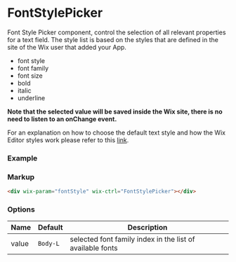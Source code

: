 # FontStylePicker

Font Style Picker component, control the selection of all relevant properties for a text field. The style list is based on the styles that are defined in the site of the Wix user that added your App.

- font style
- font family
- font size
- bold
- italic
- underline

**Note that the selected value will be saved inside the Wix site, there is no need to listen to an onChange event.**

For an explanation on how to choose the default text style and how the Wix Editor styles work please refer to this [link]().

### Example

<div wix-param="fontStyle" wix-ctrl="FontStylePicker"></div>

### Markup
```html
<div wix-param="fontStyle" wix-ctrl="FontStylePicker"></div>
```

### Options

Name   | Default  | Description
-------|----------|------------
value  | `Body-L` | selected font family index in the list of available fonts